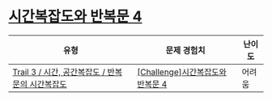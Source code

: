 # [시간복잡도와 반복문 4](https://https://en.codetree.ai/trails/complete/curated-cards/challenge-time-complexity-and-for-loop-4)

|유형|문제 경험치|난이도|
|---|---|---|
|[Trail 3 / 시간, 공간복잡도 / 반복문의 시간복잡도](https://https://en.codetree.ai/trail-info/novice-high/)|[[Challenge]시간복잡도와 반복문 4](https://https://en.codetree.ai/trails/complete/curated-cards/challenge-time-complexity-and-for-loop-4/)|어려움|

